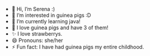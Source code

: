 - 👋 Hi, I’m Serena :)
- 👀 I’m interested in guinea pigs :D
- 🌱 I’m currently learning java!
- 💞️ I love guinea pigs and have 3 of them!
- ✨ I love strawberrys.
- 😄 Pronouns: she/her
- ⚡ Fun fact: I have had guinea pigs my entire childhood.

<!---
Guineapig0513/Guineapig0513 is a ✨ special ✨ repository because its `README.md` (this file) appears on your GitHub profile.
You can click the Preview link to take a look at your changes.
--->
